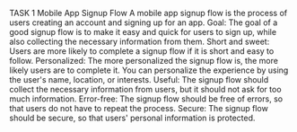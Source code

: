 TASK 1
Mobile App Signup Flow
A mobile app signup flow is the process of users creating an account and signing up for an
app. 
Goal: The goal of a good signup flow is to make it easy and quick for users to sign up, while
also collecting the necessary information from them.
Short and sweet: Users are more likely to complete a signup flow if it is short and easy to
follow.
Personalized: The more personalized the signup flow is, the more likely users are to
complete it. You can personalize the experience by using the user's name, location, or
interests.
Useful: The signup flow should collect the necessary information from users, but it should
not ask for too much information.
Error-free: The signup flow should be free of errors, so that users do not have to repeat the
process.
Secure: The signup flow should be secure, so that users' personal information is protected.

